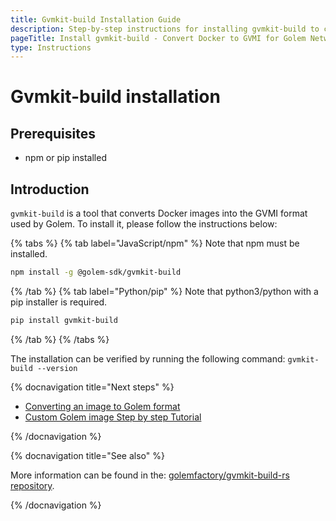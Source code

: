 ```yaml
---
title: Gvmkit-build Installation Guide
description: Step-by-step instructions for installing gvmkit-build to convert Docker images for Golem's GVMI format.
pageTitle: Install gvmkit-build - Convert Docker to GVMI for Golem Network
type: Instructions
---
```


# Gvmkit-build installation

## Prerequisites

- npm or pip installed

## Introduction

`gvmkit-build` is a tool that converts Docker images into the GVMI format used by Golem. To install it, please follow the instructions below:

{% tabs %}
{% tab label="JavaScript/npm" %}
Note that npm must be installed.

```bash
npm install -g @golem-sdk/gvmkit-build
```

{% /tab %}
{% tab label="Python/pip" %}
Note that python3/python with a pip installer is required.

```bash
pip install gvmkit-build
```

{% /tab %}
{% /tabs %}

The installation can be verified by running the following command: `gvmkit-build --version`

{% docnavigation title="Next steps" %}

- [Converting an image to Golem format](/docs/creators/tools/gvmkit/converting-docker-image-to-golem-format)
- [Custom Golem image Step by step Tutorial](/docs/creators/python/tutorials/building-custom-image)

{% /docnavigation %}

{% docnavigation title="See also" %}

More information can be found in the: [golemfactory/gvmkit-build-rs repository](https://github.com/golemfactory/gvmkit-build-rs).

{% /docnavigation %}
